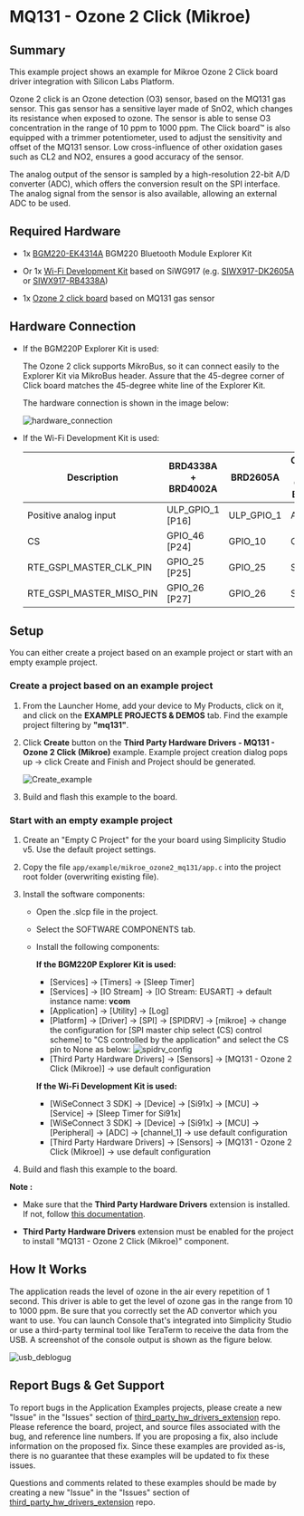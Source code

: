 # MQ131 - Ozone 2 Click (Mikroe) #

## Summary ##

This example project shows an example for Mikroe Ozone 2 Click board driver integration with Silicon Labs Platform.

Ozone 2 click is an Ozone detection (O3) sensor, based on the MQ131 gas sensor. This gas sensor has a sensitive layer made of SnO2, which changes its resistance when exposed to ozone. The sensor is able to sense O3 concentration in the range of 10 ppm to 1000 ppm. The Click board™ is also equipped with a trimmer potentiometer, used to adjust the sensitivity and offset of the MQ131 sensor. Low cross-influence of other oxidation gases such as CL2 and NO2, ensures a good accuracy of the sensor.

The analog output of the sensor is sampled by a high-resolution 22-bit A/D converter (ADC), which offers the conversion result on the SPI interface. The analog signal from the sensor is also available, allowing an external ADC to be used.

## Required Hardware ##

- 1x [BGM220-EK4314A](https://www.silabs.com/development-tools/wireless/bluetooth/bgm220-explorer-kit) BGM220 Bluetooth Module Explorer Kit

- Or 1x [Wi-Fi Development Kit](https://www.silabs.com/development-tools/wireless/wi-fi) based on SiWG917 (e.g. [SIWX917-DK2605A](https://www.silabs.com/development-tools/wireless/wi-fi/siwx917-dk2605a-wifi-6-bluetooth-le-soc-dev-kit) or [SIWX917-RB4338A](https://www.silabs.com/development-tools/wireless/wi-fi/siwx917-rb4338a-wifi-6-bluetooth-le-soc-radio-board))

- 1x [Ozone 2 click board](https://www.mikroe.com/ozone-2-click) based on MQ131 gas sensor

## Hardware Connection ##

- If the BGM220P Explorer Kit is used:

  The Ozone 2 click supports MikroBus, so it can connect easily to the Explorer Kit via MikroBus header. Assure that the 45-degree corner of Click board matches the 45-degree white line of the Explorer Kit.

  The hardware connection is shown in the image below:

    ![hardware_connection](images/hardware_connection.png)

- If the Wi-Fi Development Kit is used:

  | Description  | BRD4338A + BRD4002A | BRD2605A     | Ozone 2 Click Board |
  | ----------------------| ---------------| --------------------------| --------------------|
  | Positive analog input | ULP_GPIO_1 [P16]    | ULP_GPIO_1           | AN                  |
  | CS                    | GPIO_46 [P24]       | GPIO_10              | CS                  |
  | RTE_GSPI_MASTER_CLK_PIN  | GPIO_25 [P25]    | GPIO_25              | SCK                 |
  | RTE_GSPI_MASTER_MISO_PIN | GPIO_26 [P27]    | GPIO_26              | SDO                 |

## Setup ##

You can either create a project based on an example project or start with an empty example project.

### Create a project based on an example project ###

1. From the Launcher Home, add your device to My Products, click on it, and click on the **EXAMPLE PROJECTS & DEMOS** tab. Find the example project filtering by **"mq131"**.

2. Click **Create** button on the **Third Party Hardware Drivers - MQ131 - Ozone 2 Click (Mikroe)** example. Example project creation dialog pops up -> click Create and Finish and Project should be generated.

    ![Create_example](images/create_example.png)

3. Build and flash this example to the board.

### Start with an empty example project ###

1. Create an "Empty C Project" for the your board using Simplicity Studio v5. Use the default project settings.

2. Copy the file `app/example/mikroe_ozone2_mq131/app.c` into the project root folder (overwriting existing file).

3. Install the software components:

    - Open the .slcp file in the project.

    - Select the SOFTWARE COMPONENTS tab.

    - Install the following components:

      **If the BGM220P Explorer Kit is used:**

        - [Services] → [Timers] → [Sleep Timer]
        - [Services] → [IO Stream] → [IO Stream: EUSART] → default instance name: **vcom**
        - [Application] → [Utility] → [Log]
        - [Platform] → [Driver] → [SPI] → [SPIDRV] → [mikroe] → change the configuration for [SPI master chip select (CS) control scheme] to "CS controlled by the application" and select the CS pin to None as below:
           ![spidrv_config](images/spidrv_config.png)
        - [Third Party Hardware Drivers] → [Sensors] → [MQ131 - Ozone 2 Click (Mikroe)] → use default configuration

      **If the Wi-Fi Development Kit is used:**

        - [WiSeConnect 3 SDK] → [Device] → [Si91x] → [MCU] → [Service] → [Sleep Timer for Si91x]
        - [WiSeConnect 3 SDK] → [Device] → [Si91x] → [MCU] → [Peripheral] → [ADC] → [channel_1] → use default configuration
        - [Third Party Hardware Drivers] → [Sensors] → [MQ131 - Ozone 2 Click (Mikroe)] → use default configuration

4. Build and flash this example to the board.

**Note :**

- Make sure that the **Third Party Hardware Drivers** extension is installed. If not, follow [this documentation](https://github.com/SiliconLabs/third_party_hw_drivers_extension/blob/master/README.md#how-to-add-to-simplicity-studio-ide).

- **Third Party Hardware Drivers** extension must be enabled for the project to install "MQ131 - Ozone 2 Click (Mikroe)" component.

## How It Works ##

The application reads the level of ozone in the air every repetition of 1 second. This driver is able to get the level of ozone gas in the range from 10 to 1000 ppm.
Be sure that you correctly set the AD convertor which you want to use.
You can launch Console that's integrated into Simplicity Studio or use a third-party terminal tool like TeraTerm to receive the data from the USB. A screenshot of the console output is shown as the figure below.

![usb_deblogug](images/log.png "USB Debug Output Data")

## Report Bugs & Get Support ##

To report bugs in the Application Examples projects, please create a new "Issue" in the "Issues" section of [third_party_hw_drivers_extension](https://github.com/SiliconLabs/third_party_hw_drivers_extension) repo. Please reference the board, project, and source files associated with the bug, and reference line numbers. If you are proposing a fix, also include information on the proposed fix. Since these examples are provided as-is, there is no guarantee that these examples will be updated to fix these issues.

Questions and comments related to these examples should be made by creating a new "Issue" in the "Issues" section of [third_party_hw_drivers_extension](https://github.com/SiliconLabs/third_party_hw_drivers_extension) repo.
